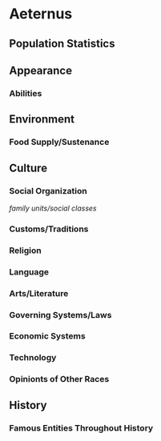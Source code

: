 # Aeternus

## Population Statistics

## Appearance

### Abilities

## Environment

### Food Supply/Sustenance

## Culture

### Social Organization

_family units/social classes_

### Customs/Traditions

### Religion

### Language

### Arts/Literature

### Governing Systems/Laws

### Economic Systems

### Technology

### Opinionts of Other Races

## History

### Famous Entities Throughout History
